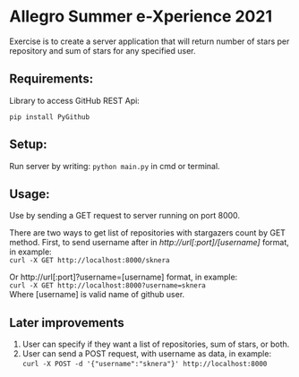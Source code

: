 # Allegro Summer e-Xperience 2021
Exercise is to create a server application that will return number of stars per repository and sum of stars for any specified user.


## Requirements:
Library to access GitHub REST Api:

`pip install PyGithub`

## Setup:
Run server by writing:
` python main.py `
in cmd or terminal.

## Usage:

Use by sending a GET request to server running on port 8000.

There are two ways to get list of repositories with stargazers count by GET method.
First, to send username after in _http​://url[:port]/[username]_ format, in example: <br>
` curl -X GET http://localhost:8000/sknera `

Or  http​://url[:port]?username=[username]  format, in example: <br>
`curl -X GET http://localhost:8000?username=sknera `<br>
Where [username] is valid name of github user.

## Later improvements
1. User can specify if they want a list of repositories, sum of stars, or both.
2. User can send a POST request, with username as data, in example: <br> 
   ` curl -X POST -d '{"username":"sknera"}' http://localhost:8000 `


